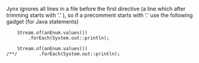 Jynx ignores all lines in a file before the first directive
(a line which after trimming starts with '.' ),
so if a precomment starts with '.' use the following gadget (for Java statements) 
```
	Stream.of(anEnum.values())
		.forEach(System.out::println);
```
```
	Stream.of(anEnum.values())
/**/		.forEach(System.out::println);
```
